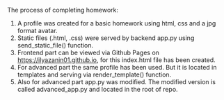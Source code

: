 The process of completing homework:
1. A profile was created for a basic homework using html, css and a jpg format avatar.
2. Static files (.html, .css) were served by backend app.py using send_static_file() function. 
3. Frontend part can be viewed via Github Pages on https://ilyazanin01.github.io, for this index.html file has been created.
4. For advanced part the same profile has been used. But it is located in templates and serving via render_template() function.
5. Also for advanced part app.py was modified. The modified version is called advanced_app.py and located in the root of repo. 

